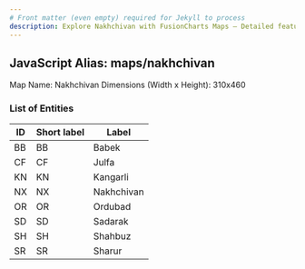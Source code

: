 ```yaml
---
# Front matter (even empty) required for Jekyll to process
description: Explore Nakhchivan with FusionCharts Maps – Detailed features for seamless integration. Try now & enhance your data visualization today! 
---
```


## JavaScript Alias: maps/nakhchivan

Map Name: Nakhchivan
Dimensions (Width x Height): 310x460





### List of Entities

ID | Short label | Label
---|---|---|
BB|BB|Babek
CF|CF|Julfa
KN|KN|Kangarli
NX|NX|Nakhchivan
OR|OR|Ordubad
SD|SD|Sadarak
SH|SH|Shahbuz
SR|SR|Sharur